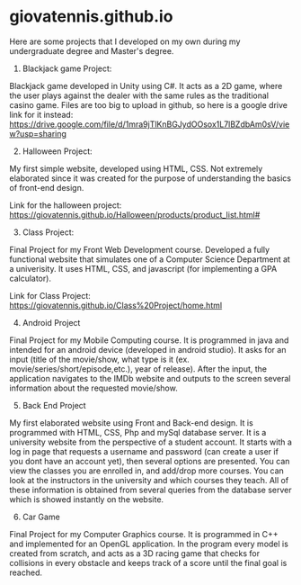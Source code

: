 # giovatennis.github.io

Here are some projects that I developed on my own during my undergraduate degree and Master's degree. 

1) Blackjack game Project:

Blackjack game developed in Unity using C#. It acts as a 2D game, where the user plays against the dealer with the same rules as the traditional casino game. Files are too big to upload in github, so here is a google drive link for it instead: https://drive.google.com/file/d/1mra9jTlKnBGJydOOsox1L7lBZdbAm0sV/view?usp=sharing 

2) Halloween Project:

My first simple website, developed using HTML, CSS. Not extremely elaborated since it was created for the purpose of understanding the basics of front-end design.

Link for the halloween project: https://giovatennis.github.io/Halloween/products/product_list.html#

3) Class Project:

Final Project for my Front Web Development course. Developed a fully functional website that simulates one of a Computer Science Department at a univerisity. It uses HTML, CSS, and javascript (for implementing a GPA calculator).

Link for Class Project: https://giovatennis.github.io/Class%20Project/home.html

4) Android Project

Final Project for my Mobile Computing course. It is programmed in java and intended for an android device (developed in android studio). It asks for an input (title of the movie/show, what type is it (ex. movie/series/short/episode,etc.), year of release). After the input, the application navigates to the IMDb website and outputs to the screen several information about the requested movie/show. 

5) Back End Project

My first elaborated website using Front and Back-end design. It is programmed with HTML, CSS, Php and mySql database server. It is a university website from the perspective of a student account. It starts with a log in page that requests a username and password (can create a user if you dont have an account yet), then several options are presented. You can view the classes you are enrolled in, and add/drop more courses. You can look at the instructors in the university and which courses they teach. All of these information is obtained from several queries from the database server which is showed instantly on the website.

6) Car Game

Final Project for my Computer Graphics course. It is programmed in C++ and implemented for an OpenGL application. In the program every model is created from scratch, and acts as a 3D racing game that checks for collisions in every obstacle and keeps track of a score until the final goal is reached.
